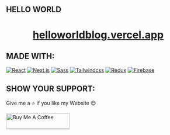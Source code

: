 ## HELLO WORLD 
<h1 align="center">
  <a href="https://helloworldblog.vercel.app/" target="_blank" >helloworldblog.vercel.app</a>
</h1>
 
## MADE WITH: 

<a href='https://github.com/Ceft7412' target="_blank"><img alt='React' src='https://img.shields.io/badge/React.js-100000?style=for-the-badge&logo=React&logoColor=white&labelColor=32A9FF&color=008DFF'/></a>
<a href='https://github.com/Ceft7412' target="_blank"><img alt='Next.js' src='https://img.shields.io/badge/Next.js-100000?style=for-the-badge&logo=Next.js&logoColor=white&labelColor=3F4346&color=EDF1F4'/></a>
<a href='https://github.com/Ceft7412' target="_blank"><img alt='Sass' src='https://img.shields.io/badge/Sass-100000?style=for-the-badge&logo=Sass&logoColor=white&labelColor=FF77D2&color=FF32C1'/></a>
<a href='https://github.com/Ceft7412' target="_blank"><img alt='Tailwindcss' src='https://img.shields.io/badge/Tailwind_CSS-100000?style=for-the-badge&logo=Tailwindcss&logoColor=white&labelColor=59A1FF&color=568CFF'/></a>
<a href='https://github.com/Ceft7412' target="_blank"><img alt='Redux' src='https://img.shields.io/badge/Redux-100000?style=for-the-badge&logo=Redux&logoColor=white&labelColor=9D35CD&color=CE23FE'/></a>
<a href='https://github.com/Ceft7412' target="_blank"><img alt='Firebase' src='https://img.shields.io/badge/Firebase-100000?style=for-the-badge&logo=Firebase&logoColor=white&labelColor=F45013&color=E46A06'/></a>

## SHOW YOUR SUPPORT:

<p>Give me a ⭐ if you like my Website 😊</p>
<a href="https://www.buymeacoffee.com/ceft7412" target="_blank"><img src="https://www.buymeacoffee.com/assets/img/custom_images/orange_img.png" alt="Buy Me A Coffee" style="height: 41px !important;width: 174px !important;box-shadow: 0px 3px 2px 0px rgba(190, 190, 190, 0.5) !important;-webkit-box-shadow: 0px 3px 2px 0px rgba(190, 190, 190, 0.5) !important;" ></a>
